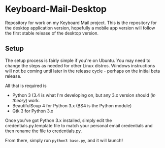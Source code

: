 # Keyboard-Mail-Desktop
Repository for work on my Keyboard Mail project. This is the repository for the desktop application version, hopefully a mobile app version will follow the first stable release of the desktop version.

## Setup

The setup process is fairly simple if you're on Ubuntu. You may need to change the steps as needed for other Linux distros. Windows instructions will not be coming until later in the release cycle - perhaps on the initial beta release.

All that is required is

* Python 3 (3.4 is what I'm developing on, but any 3.x version should (*in theory*) work.
* BeautifulSoup 4 for Python 3.x (BS4 is the Python module)
* Gtk 3 for Python 3.x

Once you've got Python 3.x installed, simply edit the credentials.py.template file to match your personal email credentials and then rename the file to credentials.py.

From there, simply run `python3 base.py`, and it will launch!
